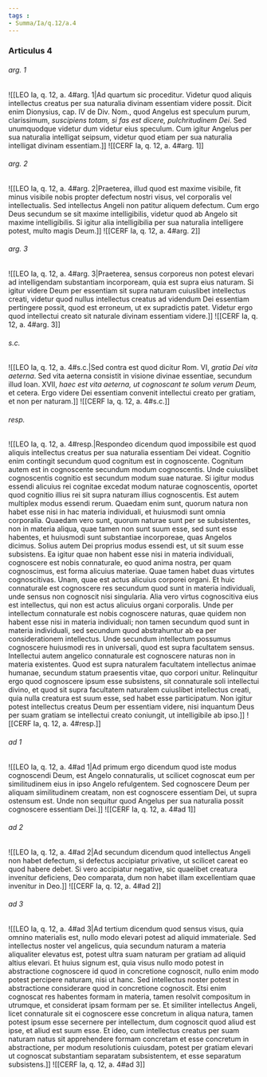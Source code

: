 ```yaml
---
tags : 
- Summa/Ia/q.12/a.4
---
```


### Articulus 4

###### arg. 1
![[LEO Ia, q. 12, a. 4#arg. 1|Ad quartum sic proceditur. Videtur quod aliquis intellectus creatus per sua naturalia divinam essentiam videre possit. Dicit enim Dionysius, cap. IV de Div. Nom., quod Angelus est speculum purum, clarissimum, *suscipiens totam, si fas est dicere, pulchritudinem Dei*. Sed unumquodque videtur dum videtur eius speculum. Cum igitur Angelus per sua naturalia intelligat seipsum, videtur quod etiam per sua naturalia intelligat divinam essentiam.]]
![[CERF Ia, q. 12, a. 4#arg. 1]]

###### arg. 2
![[LEO Ia, q. 12, a. 4#arg. 2|Praeterea, illud quod est maxime visibile, fit minus visibile nobis propter defectum nostri visus, vel corporalis vel intellectualis. Sed intellectus Angeli non patitur aliquem defectum. Cum ergo Deus secundum se sit maxime intelligibilis, videtur quod ab Angelo sit maxime intelligibilis. Si igitur alia intelligibilia per sua naturalia intelligere potest, multo magis Deum.]]
![[CERF Ia, q. 12, a. 4#arg. 2]]

###### arg. 3
![[LEO Ia, q. 12, a. 4#arg. 3|Praeterea, sensus corporeus non potest elevari ad intelligendam substantiam incorpoream, quia est supra eius naturam. Si igitur videre Deum per essentiam sit supra naturam cuiuslibet intellectus creati, videtur quod nullus intellectus creatus ad videndum Dei essentiam pertingere possit, quod est erroneum, ut ex supradictis patet. Videtur ergo quod intellectui creato sit naturale divinam essentiam videre.]]
![[CERF Ia, q. 12, a. 4#arg. 3]]

###### s.c.
![[LEO Ia, q. 12, a. 4#s.c.|Sed contra est quod dicitur Rom. VI, *gratia Dei vita aeterna*. Sed vita aeterna consistit in visione divinae essentiae, secundum illud Ioan. XVII, *haec est vita aeterna, ut cognoscant te solum verum Deum,* et cetera. Ergo videre Dei essentiam convenit intellectui creato per gratiam, et non per naturam.]]
![[CERF Ia, q. 12, a. 4#s.c.]]

###### resp.
![[LEO Ia, q. 12, a. 4#resp.|Respondeo dicendum quod impossibile est quod aliquis intellectus creatus per sua naturalia essentiam Dei videat. Cognitio enim contingit secundum quod cognitum est in cognoscente. Cognitum autem est in cognoscente secundum modum cognoscentis. Unde cuiuslibet cognoscentis cognitio est secundum modum suae naturae. Si igitur modus essendi alicuius rei cognitae excedat modum naturae cognoscentis, oportet quod cognitio illius rei sit supra naturam illius cognoscentis. Est autem multiplex modus essendi rerum. Quaedam enim sunt, quorum natura non habet esse nisi in hac materia individuali, et huiusmodi sunt omnia corporalia. Quaedam vero sunt, quorum naturae sunt per se subsistentes, non in materia aliqua, quae tamen non sunt suum esse, sed sunt esse habentes, et huiusmodi sunt substantiae incorporeae, quas Angelos dicimus. Solius autem Dei proprius modus essendi est, ut sit suum esse subsistens. Ea igitur quae non habent esse nisi in materia individuali, cognoscere est nobis connaturale, eo quod anima nostra, per quam cognoscimus, est forma alicuius materiae. Quae tamen habet duas virtutes cognoscitivas. Unam, quae est actus alicuius corporei organi. Et huic connaturale est cognoscere res secundum quod sunt in materia individuali, unde sensus non cognoscit nisi singularia. Alia vero virtus cognoscitiva eius est intellectus, qui non est actus alicuius organi corporalis. Unde per intellectum connaturale est nobis cognoscere naturas, quae quidem non habent esse nisi in materia individuali; non tamen secundum quod sunt in materia individuali, sed secundum quod abstrahuntur ab ea per considerationem intellectus. Unde secundum intellectum possumus cognoscere huiusmodi res in universali, quod est supra facultatem sensus. Intellectui autem angelico connaturale est cognoscere naturas non in materia existentes. Quod est supra naturalem facultatem intellectus animae humanae, secundum statum praesentis vitae, quo corpori unitur. Relinquitur ergo quod cognoscere ipsum esse subsistens, sit connaturale soli intellectui divino, et quod sit supra facultatem naturalem cuiuslibet intellectus creati, quia nulla creatura est suum esse, sed habet esse participatum. Non igitur potest intellectus creatus Deum per essentiam videre, nisi inquantum Deus per suam gratiam se intellectui creato coniungit, ut intelligibile ab ipso.]]
![[CERF Ia, q. 12, a. 4#resp.]]

###### ad 1
![[LEO Ia, q. 12, a. 4#ad 1|Ad primum ergo dicendum quod iste modus cognoscendi Deum, est Angelo connaturalis, ut scilicet cognoscat eum per similitudinem eius in ipso Angelo refulgentem. Sed cognoscere Deum per aliquam similitudinem creatam, non est cognoscere essentiam Dei, ut supra ostensum est. Unde non sequitur quod Angelus per sua naturalia possit cognoscere essentiam Dei.]]
![[CERF Ia, q. 12, a. 4#ad 1]]

###### ad 2
![[LEO Ia, q. 12, a. 4#ad 2|Ad secundum dicendum quod intellectus Angeli non habet defectum, si defectus accipiatur privative, ut scilicet careat eo quod habere debet. Si vero accipiatur negative, sic quaelibet creatura invenitur deficiens, Deo comparata, dum non habet illam excellentiam quae invenitur in Deo.]]
![[CERF Ia, q. 12, a. 4#ad 2]]

###### ad 3
![[LEO Ia, q. 12, a. 4#ad 3|Ad tertium dicendum quod sensus visus, quia omnino materialis est, nullo modo elevari potest ad aliquid immateriale. Sed intellectus noster vel angelicus, quia secundum naturam a materia aliqualiter elevatus est, potest ultra suam naturam per gratiam ad aliquid altius elevari. Et huius signum est, quia visus nullo modo potest in abstractione cognoscere id quod in concretione cognoscit, nullo enim modo potest percipere naturam, nisi ut hanc. Sed intellectus noster potest in abstractione considerare quod in concretione cognoscit. Etsi enim cognoscat res habentes formam in materia, tamen resolvit compositum in utrumque, et considerat ipsam formam per se. Et similiter intellectus Angeli, licet connaturale sit ei cognoscere esse concretum in aliqua natura, tamen potest ipsum esse secernere per intellectum, dum cognoscit quod aliud est ipse, et aliud est suum esse. Et ideo, cum intellectus creatus per suam naturam natus sit apprehendere formam concretam et esse concretum in abstractione, per modum resolutionis cuiusdam, potest per gratiam elevari ut cognoscat substantiam separatam subsistentem, et esse separatum subsistens.]]
![[CERF Ia, q. 12, a. 4#ad 3]]

